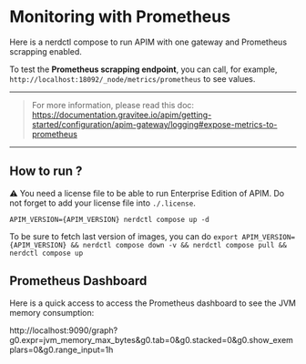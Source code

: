 # Monitoring with Prometheus

Here is a nerdctl compose to run APIM with one gateway and Prometheus scrapping enabled.

To test the **Prometheus scrapping endpoint**, you can call, for example, `http://localhost:18092/_node/metrics/prometheus` to see values.

---
> For more information, please read this doc:
> https://documentation.gravitee.io/apim/getting-started/configuration/apim-gateway/logging#expose-metrics-to-prometheus
---

## How to run ?

⚠️ You need a license file to be able to run Enterprise Edition of APIM. Do not forget to add your license file into `./.license`.

`APIM_VERSION={APIM_VERSION} nerdctl compose up -d ` 

To be sure to fetch last version of images, you can do
`export APIM_VERSION={APIM_VERSION} && nerdctl compose down -v && nerdctl compose pull && nerdctl compose up`

## Prometheus Dashboard

Here is a quick access to access the Prometheus dashboard to see the JVM memory consumption:

http://localhost:9090/graph?g0.expr=jvm_memory_max_bytes&g0.tab=0&g0.stacked=0&g0.show_exemplars=0&g0.range_input=1h
